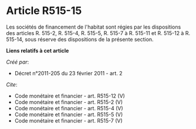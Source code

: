 # Article R515-15

Les sociétés de financement de l'habitat sont régies par les dispositions des articles R. 515-2, R. 515-4, R. 515-5, R. 515-7
à R. 515-11 et R. 515-12 à R. 515-14, sous réserve des dispositions de la présente section.

**Liens relatifs à cet article**

_Créé par_:

  - Décret n°2011-205 du 23 février 2011 - art. 2

_Cite_:

  - Code monétaire et financier - art. R515-12 (V)
  - Code monétaire et financier - art. R515-2 (V)
  - Code monétaire et financier - art. R515-4 (V)
  - Code monétaire et financier - art. R515-5 (V)
  - Code monétaire et financier - art. R515-7 (V)
